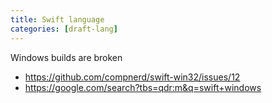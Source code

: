 ```yaml
---
title: Swift language
categories: [draft-lang]
---
```


Windows builds are broken

- <https://github.com/compnerd/swift-win32/issues/12>
- <https://google.com/search?tbs=qdr:m&q=swift+windows>

